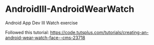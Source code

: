 # AndroidIII-AndroidWearWatch
Android App Dev III Watch exercise

Followed this tutorial: https://code.tutsplus.com/tutorials/creating-an-android-wear-watch-face--cms-23718
